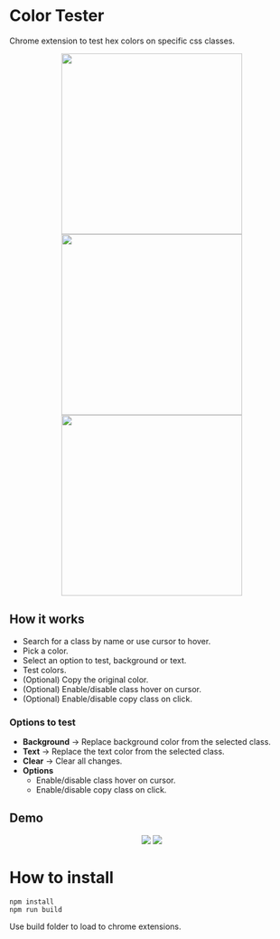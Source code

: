 # Color Tester
Chrome extension to test hex colors on specific css classes.
<div align='center'>
  <img style='height:20rem;' src='https://github.com/user-attachments/assets/18d60daf-3bd9-40db-b596-308031dcf494'/>
  <img style='height:20rem;' src='https://github.com/user-attachments/assets/8dd8d2d9-1924-45f5-8f07-795d1a9e2ff6'/>
  <img style='height:20rem;' src='https://github.com/user-attachments/assets/5951023e-1997-4a53-93b4-82ee9fc0fc28'/>
</div>

## How it works
- Search for a class by name or use cursor to hover.
- Pick a color.
- Select an option to test, background or text.
- Test colors.
- (Optional) Copy the original color.
- (Optional) Enable/disable class hover on cursor.
- (Optional) Enable/disable copy class on click.
### Options to test
- **Background** -> Replace background color from the selected class.
- **Text** -> Replace the text color from the selected class.
- **Clear** -> Clear all changes.
- **Options**
  - Enable/disable class hover on cursor.
  - Enable/disable copy class on click.
## Demo

<div align='center'>
  <img src='https://github.com/user-attachments/assets/af1cc75b-bbe7-4b09-a3f2-bf6e4c96a893'/>
  <img src='https://github.com/user-attachments/assets/7ff735ed-015a-4685-bb07-cbdea94eb1d6'/>
</div>

# How to install
```
npm install
npm run build
```
Use build folder to load to chrome extensions.
